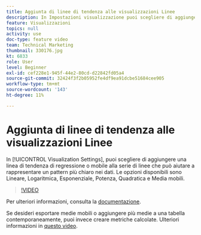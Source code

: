 ```yaml
---
title: Aggiunta di linee di tendenza alle visualizzazioni Linee
description: In Impostazioni visualizzazione puoi scegliere di aggiungere una linea di tendenza di regressione o mobile alla serie di linee che può aiutare a rappresentare un pattern più chiaro nei dati. Le opzioni disponibili sono Lineare, Logaritmica, Esponenziale, Potenza, Quadratica e Media mobili.
feature: Visualizzazioni
topics: null
activity: use
doc-type: feature video
team: Technical Marketing
thumbnail: 330176.jpg
kt: 6833
role: User
level: Beginner
exl-id: cef228e1-945f-44e2-80cd-d22842fd05a4
source-git-commit: 32424f3f2b05952fe4df9ea91dcbe51684cee905
workflow-type: tm+mt
source-wordcount: '143'
ht-degree: 11%

---
```


# Aggiunta di linee di tendenza alle visualizzazioni Linee

In [!UICONTROL Visualization Settings], puoi scegliere di aggiungere una linea di tendenza di regressione o mobile alla serie di linee che può aiutare a rappresentare un pattern più chiaro nei dati. Le opzioni disponibili sono Lineare, Logaritmica, Esponenziale, Potenza, Quadratica e Media mobili.

>[!VIDEO](https://video.tv.adobe.com/v/330176/?quality=12&learn=on)

Per ulteriori informazioni, consulta la [documentazione](https://experienceleague.adobe.com/docs/analytics/analyze/analysis-workspace/visualizations/line.html?lang=en#analysis-workspace).

Se desideri esportare medie mobili o aggiungere più medie a una tabella contemporaneamente, puoi invece creare metriche calcolate. Ulteriori informazioni in [questo video](https://experienceleague.adobe.com/docs/analytics-learn/tutorials/analysis-workspace/visualizations/using-the-cumulative-average-function-to-apply-metric-smoothing.html#analysis-workspace).
